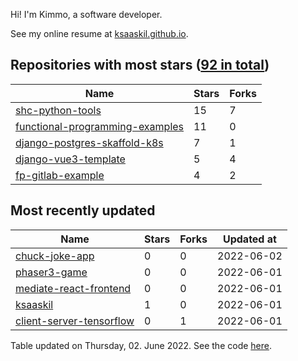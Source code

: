 Hi! I'm Kimmo, a software developer.

See my online resume at [ksaaskil.github.io](https://ksaaskil.github.io).

<!-- repositories starts -->

## Repositories with most stars ([92 in total](https://github.com/ksaaskil?tab=repositories))
| Name        | Stars           | Forks  |
| ------------- |-------------| -----|
|[shc-python-tools](https://github.com/ksaaskil/shc-python-tools)|15|7
|[functional-programming-examples](https://github.com/ksaaskil/functional-programming-examples)|11|0
|[django-postgres-skaffold-k8s](https://github.com/ksaaskil/django-postgres-skaffold-k8s)|7|1
|[django-vue3-template](https://github.com/ksaaskil/django-vue3-template)|5|4
|[fp-gitlab-example](https://github.com/ksaaskil/fp-gitlab-example)|4|2

<!-- repositories ends -->
<!-- recent_repositories starts -->

## Most recently updated
| Name        | Stars           | Forks  | Updated at
| ------------- |-------------| -----|-----|
|[chuck-joke-app](https://github.com/ksaaskil/chuck-joke-app)|0|0|2022-06-02
|[phaser3-game](https://github.com/ksaaskil/phaser3-game)|0|0|2022-06-01
|[mediate-react-frontend](https://github.com/ksaaskil/mediate-react-frontend)|0|0|2022-06-01
|[ksaaskil](https://github.com/ksaaskil/ksaaskil)|1|0|2022-06-01
|[client-server-tensorflow](https://github.com/ksaaskil/client-server-tensorflow)|0|1|2022-06-01

<!-- recent_repositories ends -->
<!-- updated_at starts -->
Table updated on Thursday, 02. June 2022. See the code [here](https://github.com/ksaaskil/ksaaskil).
<!-- updated_at ends -->
